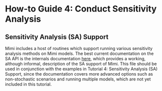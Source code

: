 # How-to Guide 4: Conduct Sensitivity Analysis

## Sensitivity Analysis (SA) Support

Mimi includes a host of routines which support running various sensitivity analysis methods on Mimi models. The best current documentation on the SA API is the internals documentation [here](https://github.com/mimiframework/Mimi.jl/blob/master/docs/src/internals/montecarlo.md), which provides a working, although informal, description of the SA support of Mimi. This file should be used in conjunction with the examples in Tutorial 4: Sensitivity Analysis (SA) Support, since the documentation covers more advanced options such as non-stochastic scenarios and running multiple models, which are not yet included in this tutorial.